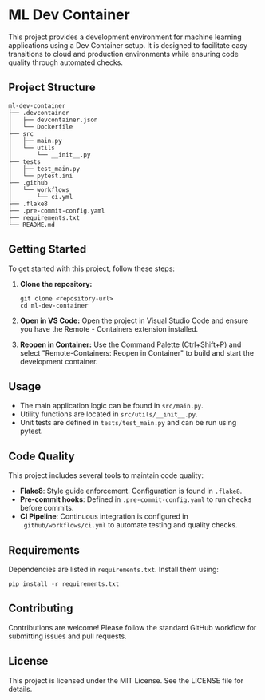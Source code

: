 # ML Dev Container

This project provides a development environment for machine learning applications using a Dev Container setup. It is designed to facilitate easy transitions to cloud and production environments while ensuring code quality through automated checks.

## Project Structure

```
ml-dev-container
├── .devcontainer
│   ├── devcontainer.json
│   └── Dockerfile
├── src
│   ├── main.py
│   └── utils
│       └── __init__.py
├── tests
│   ├── test_main.py
│   └── pytest.ini
├── .github
│   └── workflows
│       └── ci.yml
├── .flake8
├── .pre-commit-config.yaml
├── requirements.txt
└── README.md
```

## Getting Started

To get started with this project, follow these steps:

1. **Clone the repository:**
   ```
   git clone <repository-url>
   cd ml-dev-container
   ```

2. **Open in VS Code:**
   Open the project in Visual Studio Code and ensure you have the Remote - Containers extension installed.

3. **Reopen in Container:**
   Use the Command Palette (Ctrl+Shift+P) and select "Remote-Containers: Reopen in Container" to build and start the development container.

## Usage

- The main application logic can be found in `src/main.py`.
- Utility functions are located in `src/utils/__init__.py`.
- Unit tests are defined in `tests/test_main.py` and can be run using pytest.

## Code Quality

This project includes several tools to maintain code quality:

- **Flake8**: Style guide enforcement. Configuration is found in `.flake8`.
- **Pre-commit hooks**: Defined in `.pre-commit-config.yaml` to run checks before commits.
- **CI Pipeline**: Continuous integration is configured in `.github/workflows/ci.yml` to automate testing and quality checks.

## Requirements

Dependencies are listed in `requirements.txt`. Install them using:

```
pip install -r requirements.txt
```

## Contributing

Contributions are welcome! Please follow the standard GitHub workflow for submitting issues and pull requests.

## License

This project is licensed under the MIT License. See the LICENSE file for details.